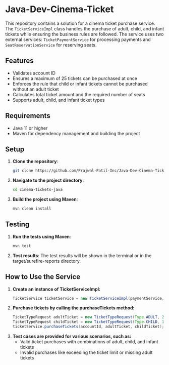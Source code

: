 # Java-Dev-Cinema-Ticket

This repository contains a solution for a cinema ticket purchase service. The `TicketServiceImpl` class handles the purchase of adult, child, and infant tickets while ensuring the business rules are followed. The service uses two external services: `TicketPaymentService` for processing payments and `SeatReservationService` for reserving seats.

## Features
- Validates account ID
- Ensures a maximum of 25 tickets can be purchased at once
- Enforces the rule that child or infant tickets cannot be purchased without an adult ticket
- Calculates total ticket amount and the required number of seats
- Supports adult, child, and infant ticket types

## Requirements
- Java 11 or higher
- Maven for dependency management and building the project

## Setup

1. **Clone the repository**:
   ```bash
   git clone https://github.com/Prajwal-Patil-Inc/Java-Dev-Cinema-Ticket.git

2. **Navigate to the project directory**:
   ```bash
   cd cinema-tickets-java

3. **Build the project using Maven**:
   ```bash
   mvn clean install

## Testing 
1. **Run the tests using Maven**:
   ```bash
   mvn test

2. **Test results**: The test results will be shown in the terminal or in the target/surefire-reports directory.

## How to Use the Service
1. **Create an instance of TicketServiceImpl:**
   ```java
   TicketService ticketService = new TicketServiceImpl(paymentService, seatReservationService);

2. **Purchase tickets by calling the purchaseTickets method:**
   ```java
   TicketTypeRequest adultTicket = new TicketTypeRequest(Type.ADULT, 2);
   TicketTypeRequest childTicket = new TicketTypeRequest(Type.CHILD, 1);
   ticketService.purchaseTickets(accountId, adultTicket, childTicket);

3. **Test cases are provided for various scenarios, such as:**
   - Valid ticket purchases with combinations of adult, child, and infant tickets
   - Invalid purchases like exceeding the ticket limit or missing adult tickets
